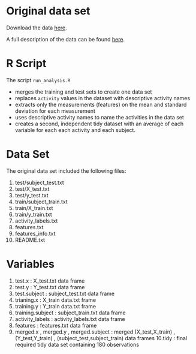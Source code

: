 # Original data set

Download the data [here](https://d396qusza40orc.cloudfront.net/getdata%2Fprojectfiles%2FUCI%20HAR%20Dataset.zip).

A full description of the data can be found [here](http://archive.ics.uci.edu/ml/datasets/Human+Activity+Recognition+Using+Smartphones).

# R Script

The script `run_analysis.R`
- merges the training and test sets to create one data set
- replaces `activity` values in the dataset with descriptive activity names
- extracts only the measurements (features) on the mean and standard deviation
  for each measurement
- uses descriptive activity names to name the activities in the data set
- creates a second, independent tidy dataset with an average of each variable
  for each each activity and each subject. 

# Data Set

The original data set included the following files: 

1. test/subject_test.txt
2. test/X_test.txt
3. test/y_test.txt
4. train/subject_train.txt
5. train/X_train.txt
6. train/y_train.txt
7. activity_labels.txt
8. features.txt
9. features_info.txt
10. README.txt

# Variables

1. test.x : X_test.txt data frame
2. test.y : Y_test.txt data frame
3. test.subject : subject_test.txt data frame
4. trianing.x : X_train data.txt frame
5. training.y : Y_train data.txt frame
6. training.subject : subject_train.txt data frame
7. activity_labels	: activity_labels.txt data frame
8. features	: features.txt data frame
9. merged.x , merged.y , merged.subject : merged (X_test,X_train) , (Y_test,Y_train) , (subject_test,subject_train) data frames
10.tidy : final required tidy data set containing 180 observations
